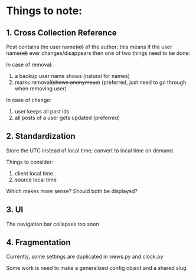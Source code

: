 # Things to note:
## 1. Cross Collection Reference
Post contains the user name~~(id)~~ of the author;
this means if the user name~~(id)~~ ever changes/disappears
then one of two things need to be done:

In case of removal:
1. a backup user name shows (natural for names)
2. marks removal~~(shows anonymous)~~ (preferred, just need to go through when removing user)

In case of change:
1. user keeps all past ids
2. all posts of a user gets updated (preferred)

## 2. Standardization
Store the UTC instead of local time;
convert to local time on demand.

Things to consider:  
1. client local time
2. source local time

Which makes more sense? Should both be displayed?

## 3. UI
The navigation bar collapses too soon

## 4. Fragmentation
Currently, some settings are duplicated in views.py and clock.py

Some work is need to make a generalized config object and a shared slug
